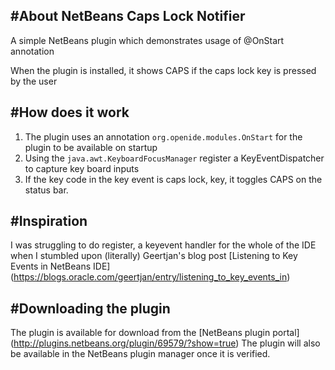 #About NetBeans Caps Lock Notifier
----------------------------------

A simple NetBeans plugin which demonstrates usage of @OnStart annotation 

When the plugin is installed, it shows CAPS if the caps lock key is pressed by the user

#How does it work
-----------------

1. The plugin uses an annotation ```org.openide.modules.OnStart``` for the plugin to be available on startup
2. Using the ```java.awt.KeyboardFocusManager``` register a KeyEventDispatcher to capture key board inputs
3. If the key code in the key event is caps lock, key, it toggles CAPS on the status bar.

#Inspiration
------------

I was struggling to do register, a keyevent handler for the whole of the IDE when I stumbled upon (literally) Geertjan's blog post [Listening to Key Events in NetBeans IDE] (https://blogs.oracle.com/geertjan/entry/listening_to_key_events_in)

#Downloading the plugin
------------------------

The plugin is available for download from the [NetBeans plugin portal] (http://plugins.netbeans.org/plugin/69579/?show=true)
The plugin will also be available in the NetBeans plugin manager once it is verified.
